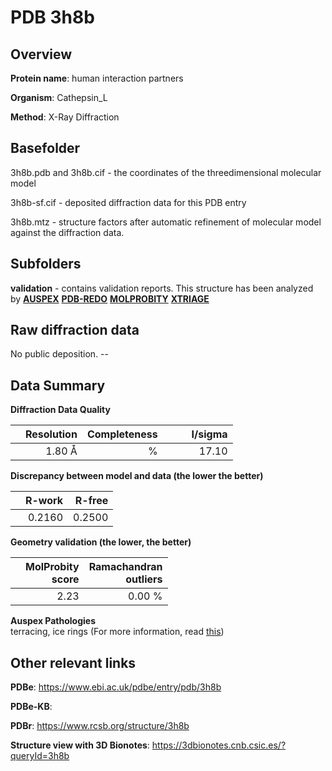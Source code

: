 # PDB 3h8b

## Overview

**Protein name**: human interaction partners

**Organism**: Cathepsin_L

**Method**: X-Ray Diffraction



## Basefolder

3h8b.pdb and 3h8b.cif - the coordinates of the threedimensional molecular model

3h8b-sf.cif - deposited diffraction data for this PDB entry

3h8b.mtz - structure factors after automatic refinement of molecular model against the diffraction data.

## Subfolders





**validation** - contains validation reports. This structure has been analyzed by [**AUSPEX**](https://github.com/thorn-lab/coronavirus_structural_task_force/tree/master/pdb/human_interaction_partners/Cathepsin_L/3h8b/validation/auspex) [**PDB-REDO**](https://github.com/thorn-lab/coronavirus_structural_task_force/tree/master/pdb/human_interaction_partners/Cathepsin_L/3h8b/validation/pdb-redo) [**MOLPROBITY**](https://github.com/thorn-lab/coronavirus_structural_task_force/tree/master/pdb/human_interaction_partners/Cathepsin_L/3h8b/validation/molprobity) [**XTRIAGE**](https://github.com/thorn-lab/coronavirus_structural_task_force/blob/master/pdb/human_interaction_partners/Cathepsin_L/3h8b/validation/Xtriage_output.log)  



## Raw diffraction data

No public deposition. --<br> 

## Data Summary
**Diffraction Data Quality**

|   | Resolution | Completeness| I/sigma |
|---|-------------:|----------------:|--------------:|
|   |1.80 Å|      %|<img width=50/>17.10|

**Discrepancy between model and data (the lower the better)**

|   | **R-work**| **R-free**   
|---|-------------:|----------------:|           
||  0.2160|  0.2500|

**Geometry validation (the lower, the better)**

|   |**MolProbity<br>score**| **Ramachandran<br>outliers** 
|---|-------------:|----------------:|
||  2.23|  0.00 %|

**Auspex Pathologies**<br> terracing, ice rings (For more information, read [this](https://github.com/thorn-lab/coronavirus_structural_task_force/blob/master/pdb/human_interaction_partners/Cathepsin_L/3h8b/validation/auspex/3h8b_auspex_comments.txt))

 



## Other relevant links 
**PDBe**:  https://www.ebi.ac.uk/pdbe/entry/pdb/3h8b

**PDBe-KB**:  
 
**PDBr**: https://www.rcsb.org/structure/3h8b 

**Structure view with 3D Bionotes**: https://3dbionotes.cnb.csic.es/?queryId=3h8b

